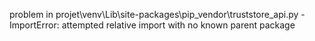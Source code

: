 problem in projet\venv\Lib\site-packages\pip\_vendor\truststore\_api.py - ImportError: attempted relative import with no known parent package
